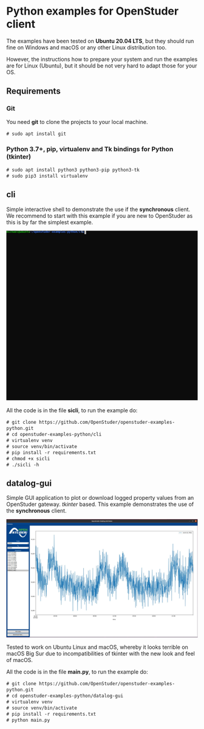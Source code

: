 # Python examples for OpenStuder client

The examples have been tested on **Ubuntu 20.04 LTS**, but they should run fine on Windows and macOS or any other Linux distribution too.

However, the instructions how to prepare your system and run the examples are for Linux (Ubuntu), but it should be not very hard to adapt those for your OS.

## Requirements

### Git

You need **git** to clone the projects to your local machine.

	# sudo apt install git

### Python 3.7+, pip, virtualenv and Tk bindings for Python (tkinter)

	# sudo apt install python3 python3-pip python3-tk
	# sudo pip3 install virtualenv

## cli

Simple interactive shell to demonstrate the use if the **synchronous** client. We recommend to start with this example if you are new to OpenStuder as this is by far the simplest example.

![](common/cli.svg)

All the code is in the file **sicli**, to run the example do:

	# git clone https://github.com/OpenStuder/openstuder-examples-python.git
	# cd openstuder-examples-python/cli
	# virtualenv venv
	# source venv/bin/activate
	# pip install -r requirements.txt
	# chmod +x sicli
	# ./sicli -h

## datalog-gui  

Simple GUI application to plot or download logged property values from an OpenStuder gateway. *tkinter* based. This example demonstrates the use of the **synchronous** client.

![](common/datalog-gui.jpg)

Tested to work on Ubuntu Linux and macOS, whereby it looks terrible on macOS Big Sur due to incompatibilities of tkinter with the new look and feel of macOS.

All the code is in the file **main.py**, to run the example do:

	# git clone https://github.com/OpenStuder/openstuder-examples-python.git
	# cd openstuder-examples-python/datalog-gui
	# virtualenv venv
	# source venv/bin/activate
	# pip install -r requirements.txt
	# python main.py
